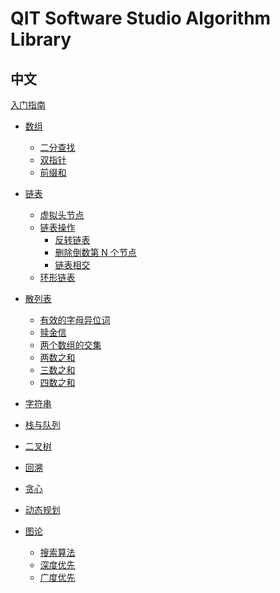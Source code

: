 # QIT Software Studio Algorithm Library

## 中文

[入门指南](zh-cn/index.md)

- [数组](zh-cn/array/index.md)

  - [二分查找](zh-cn/array/binary-search.md)
  - [双指针](zh-cn/array/double-pointers.md)
  - [前缀和](zh-cn/array/interval-sum.md)

- [链表]()

  - [虚拟头节点]()
  - [链表操作]()
    - [反转链表]()
    - [删除倒数第 N 个节点]()
    - [链表相交]()
  - [环形链表]()

- [散列表]()

  - [有效的字母异位词]()
  - [赎金信]()
  - [两个数组的交集]()
  - [两数之和]()
  - [三数之和]()
  - [四数之和]()

- [字符串]()

- [栈与队列]()

- [二叉树]()

- [回溯]()

- [贪心]()

- [动态规划]()

- [图论]()
  - [搜索算法]()
  - [深度优先]()
  - [广度优先]()